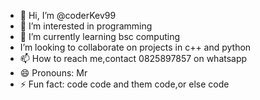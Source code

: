 - 👋 Hi, I’m @coderKev99
- 👀 I’m interested in programming 
- 🌱 I’m currently learning bsc computing 
- I’m looking to collaborate on projects in c++ and python
- 📫 How to reach me,contact 0825897857 on whatsapp
- 😄 Pronouns: Mr
- ⚡ Fun fact: code code and them code,or else code

<!---
coderKev99/coderKev99 is a ✨ special ✨ repository because its `README.md` (this file) appears on your GitHub profile.
You can click the Preview link to take a look at your changes.
--->
